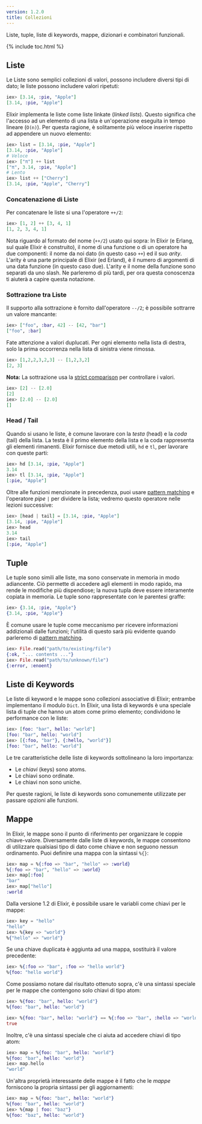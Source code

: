 ```yaml
---
version: 1.2.0
title: Collezioni
---
```


Liste, tuple, liste di keywords, mappe, dizionari e combinatori funzionali.

{% include toc.html %}

## Liste

Le Liste sono semplici collezioni di valori, possono includere diversi tipi di dato; le liste possono includere valori ripetuti:

```elixir
iex> [3.14, :pie, "Apple"]
[3.14, :pie, "Apple"]
```

Elixir implementa le liste come liste linkate (_linked lists_).
Questo significa che l'accesso ad un elemento di una lista è un'operazione eseguita in tempo lineare (`O(n)`).
Per questa ragione, è solitamente più veloce inserire rispetto ad appendere un nuovo elemento:

```elixir
iex> list = [3.14, :pie, "Apple"]
[3.14, :pie, "Apple"]
# Veloce
iex> ["π"] ++ list
["π", 3.14, :pie, "Apple"]
# Lento
iex> list ++ ["Cherry"]
[3.14, :pie, "Apple", "Cherry"]
```

### Concatenazione di Liste

Per concatenare le liste si una l'operatore `++/2`:

```elixir
iex> [1, 2] ++ [3, 4, 1]
[1, 2, 3, 4, 1]
```

Nota riguardo al formato del nome (`++/2`) usato qui sopra: In Elixir (e Erlang, sul quale Elixir è construito), il nome di una funzione o di un operatore ha due componenti: il nome da noi dato (in questo caso `++`) ed il suo _arity_. L'arity è una parte principale di Elixir (ed Erland), è il numero di argomenti di una data funzione (in questo caso due). L'arity e il nome della funzione sono separati da uno slash. Ne parleremo di più tardi, per ora questa conoscenza ti aiuterà a capire questa notazione.

### Sottrazione tra Liste

Il supporto alla sottrazione è fornito dall'operatore `--/2`; è possibile sottrarre un valore mancante:

```elixir
iex> ["foo", :bar, 42] -- [42, "bar"]
["foo", :bar]
```

Fate attenzione a valori duplucati. Per ogni elemento nella lista di destra, solo la prima occorrenza nella lista di sinistra viene rimossa.

```elixir
iex> [1,2,2,3,2,3] -- [1,2,3,2]
[2, 3]
```

**Nota:** La sottrazione usa la [strict comparison](../basics#confronto) per controllare i valori.
```elixir
iex> [2] -- [2.0]
[2]
iex> [2.0] -- [2.0]
[]
```

### Head / Tail

Quando si usano le liste, è comune lavorare con la _testa_ (head) e la _coda_ (tail) della lista. La testa è il primo elemento della lista e la coda rappresenta gli elementi rimanenti. Elixir fornisce due metodi utili, `hd` e `tl`, per lavorare con queste parti:

```elixir
iex> hd [3.14, :pie, "Apple"]
3.14
iex> tl [3.14, :pie, "Apple"]
[:pie, "Apple"]
```

Oltre alle funzioni menzionate in precedenza, puoi usare [pattern matching](../pattern-matching/) e l'operatore _pipe_ `|` per dividere la lista; vedremo questo operatore nelle lezioni successive:

```elixir
iex> [head | tail] = [3.14, :pie, "Apple"]
[3.14, :pie, "Apple"]
iex> head
3.14
iex> tail
[:pie, "Apple"]
```

## Tuple

Le tuple sono simili alle liste, ma sono conservate in memoria in modo adiancente. Ciò permette di accedere agli elementi in modo rapido, ma rende le modifiche più dispendiose; la nuova tupla deve essere interamente copiata in memoria. Le tuple sono rappresentate con le parentesi graffe:

```elixir
iex> {3.14, :pie, "Apple"}
{3.14, :pie, "Apple"}
```

È comune usare le tuple come meccanismo per ricevere informazioni addizionali dalle funzioni; l'utilità di questo sarà più evidente quando parleremo di [pattern matching](../pattern-matching/).

```elixir
iex> File.read("path/to/existing/file")
{:ok, "... contents ..."}
iex> File.read("path/to/unknown/file")
{:error, :enoent}
```

## Liste di Keywords

Le liste di keyword e le mappe sono collezioni associative di Elixir; entrambe implementano il modulo `Dict`.
In Elixir, una lista di keywords è una speciale lista di tuple che hanno un atom come primo elemento; condividono le performance con le liste:

```elixir
iex> [foo: "bar", hello: "world"]
[foo: "bar", hello: "world"]
iex> [{:foo, "bar"}, {:hello, "world"}]
[foo: "bar", hello: "world"]
```

Le tre caratteristiche delle liste di keywords sottolineano la loro importanza:

+ Le _chiavi_ (keys) sono atoms.
+ Le chiavi sono ordinate.
+ Le chiavi non sono uniche.

Per queste ragioni, le liste di keywords sono comunemente utilizzate per passare opzioni alle funzioni.

## Mappe

In Elixir, le mappe sono il punto di riferimento per organizzare le coppie chiave-valore.
Diversamente dalle liste di keywords, le mappe consentono di utilizzare qualsiasi tipo di dato come chiave e non seguono nessun ordinamento. Puoi definire una mappa con la sintassi `%{}`:

```elixir
iex> map = %{:foo => "bar", "hello" => :world}
%{:foo => "bar", "hello" => :world}
iex> map[:foo]
"bar"
iex> map["hello"]
:world
```

Dalla versione 1.2 di Elixir, è possibile usare le variabli come chiavi per le mappe:

```elixir
iex> key = "hello"
"hello"
iex> %{key => "world"}
%{"hello" => "world"}
```

Se una chiave duplicata è aggiunta ad una mappa, sostituirà il valore precedente:

```elixir
iex> %{:foo => "bar", :foo => "hello world"}
%{foo: "hello world"}
```

Come possiamo notare dal risultato ottenuto sopra, c'è una sintassi speciale per le mappe che contengono solo chiavi di tipo atom:

```elixir
iex> %{foo: "bar", hello: "world"}
%{foo: "bar", hello: "world"}

iex> %{foo: "bar", hello: "world"} == %{:foo => "bar", :hello => "world"}
true
```

Inoltre, c'è una sintassi speciale che ci aiuta ad accedere chiavi di tipo atom:

```elixir
iex> map = %{foo: "bar", hello: "world"}
%{foo: "bar", hello: "world"}
iex> map.hello
"world"
```

Un'altra proprietà interessante delle mappe è il fatto che le _mappe_ forniscono la propria sintassi per gli aggiornamenti:

```elixir
iex> map = %{foo: "bar", hello: "world"}
%{foo: "bar", hello: "world"}
iex> %{map | foo: "baz"}
%{foo: "baz", hello: "world"}
```
